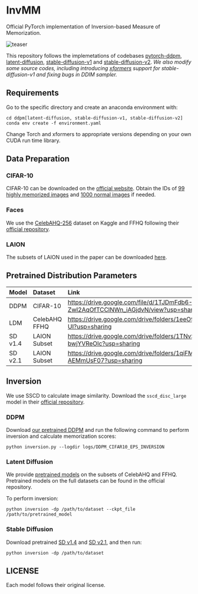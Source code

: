 # InvMM

Official PyTorch implementation of Inversion-based Measure of Memorization.

![teaser](assets/teaser.png)

This repository follows the implemetations of codebases [pytorch-ddpm](https://github.com/w86763777/pytorch-ddpm), [latent-diffusion](https://github.com/CompVis/latent-diffusion), [stable-diffusion-v1](https://github.com/CompVis/stable-diffusion) and [stable-diffusion-v2](https://github.com/Stability-AI/stablediffusion). *We also modify some source codes, including introducing [xformers](https://github.com/facebookresearch/xformers) support for stable-diffusion-v1 and fixing bugs in DDIM sampler.*

## Requirements

Go to the specific directory and create an anaconda environment with:

```shell
cd ddpm[latent-diffusion, stable-diffusion-v1, stable-diffusion-v2]
conda env create -f environment.yaml
```

Change Torch and xformers to appropriate versions depending on your own CUDA run time library.

## Data Preparation

### CIFAR-10

CIFAR-10 can be downloaded on the [official website](https://www.cs.toronto.edu/~kriz/cifar.html). Obtain the IDs of [99 highly memorized images](https://drive.google.com/file/d/1pFbNl8kiK77NFeaNXo4Qdx3eSaNulEcx/view?usp=sharing) and [1000 normal images](https://drive.google.com/file/d/18YA-PW8jtrpupUYUXX8rac0qw_Ib5mdN/view?usp=sharing) if needed.

### Faces

We use the [CelebAHQ-256](https://www.kaggle.com/datasets/badasstechie/celebahq-resized-256x256) dataset on Kaggle and FFHQ following their [official repository](https://github.com/NVlabs/ffhq-dataset).

### LAION

The subsets of LAION used in the paper can be downloaded [here](https://drive.google.com/file/d/1M_rCjEz8w0JeYI7v2Aekp514Iav5SyJp/view?usp=sharing).

## Pretrained Distribution Parameters

| Model   | Dataset       | Link                                                         |
| :------ | :------------ | :----------------------------------------------------------- |
| DDPM    | CIFAR-10      | https://drive.google.com/file/d/1TJDmFdb6-ZwI2AqOfTCClNWn_iAGjdvN/view?usp=sharing |
| LDM     | CelebAHQ FFHQ | https://drive.google.com/drive/folders/1eeO9E4zLTdy1PfPA55YhIwclS9XBF-UI?usp=sharing |
| SD v1.4 | LAION Subset  | https://drive.google.com/drive/folders/1TNvSc6JMvCqZJ4-9FO-A4-bwjYVReOIc?usp=sharing |
| SD v2.1 | LAION Subset  | https://drive.google.com/drive/folders/1qiFMpUfLdZdLWRV-TkmPJ1-AEMmUsF07?usp=sharing |

## Inversion

We use SSCD to calculate image similarity. Download the ```sscd_disc_large``` model in their [official repository](https://github.com/facebookresearch/sscd-copy-detection).

### DDPM

Download [our pretrained DDPM](https://drive.google.com/file/d/1ktZzkNMGiKlNjMA05dcD_0ehp3laRCp9/view?usp=sharing) and run the following command to perform inversion and calculate memorization scores:

```shell
python inversion.py --logdir logs/DDPM_CIFAR10_EPS_INVERSION
```

### Latent Diffusion

We provide [pretrained models](https://drive.google.com/drive/folders/1jVt9oUOJ2Z32XA_oirAjl3Pb40SsTkNT?usp=sharing) on the subsets of CelebAHQ and FFHQ. Pretrained models on the full datasets can be found in the official repository.

To perform inversion:

```shell
python inversion -dp /path/to/dataset --ckpt_file /path/to/pretrained_model
```

### Stable Diffusion

Download pretrained [SD v1.4](https://github.com/CompVis/stable-diffusion) and [SD v2.1](https://github.com/Stability-AI/stablediffusion), and then run:

```shell
python inversion -dp /path/to/dataset
```

## LICENSE

Each model follows their original license.
